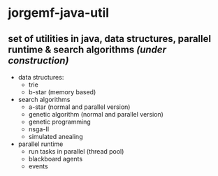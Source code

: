 jorgemf-java-util
===========
 set of utilities in java, data structures, parallel runtime & search algorithms  *(under construction)*
-----------
- data structures:
  - trie
  - b-star (memory based)
- search algorithms
  - a-star (normal and parallel version)
  - genetic algorithm (normal and parallel version)
  - genetic programming
  - nsga-II
  - simulated anealing
- parallel runtime
  - run tasks in parallel (thread pool) 
  - blackboard agents
  - events


